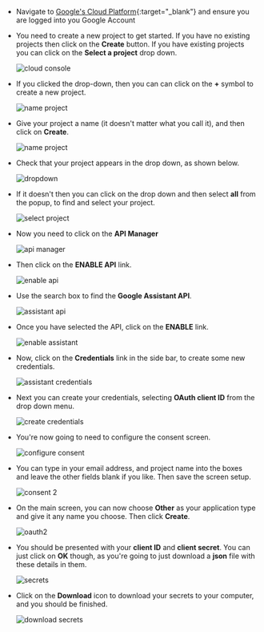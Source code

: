 - Navigate to [Google's Cloud Platform](https://console.cloud.google.com/home/dashboard?project=ayi-led){:target="_blank"} and ensure you are logged into you Google Account

- You need to create a new project to get started. If you have no existing projects then click on the **Create** button. If you have existing projects you can click on the **Select a project** drop down.

	![cloud console](images/1-cloud-console.png)

- If you clicked the drop-down, then you can  can click on the **+** symbol to create a new project.

	![name project](images/2-create-project.png)

- Give your project a name (it doesn't matter what you call it), and then click on **Create**.

	![name project](images/3-project-name.png)

- Check that your project appears in the drop down, as shown below.

	![dropdown](images/5-project-dropdown.png)

- If it doesn't then you can click on the drop down and then select **all** from the popup, to find and select your project.

	![select project](images/4-select-project.png)

- Now you need to click on the **API Manager**

	![api manager](images/6-api-manager.png)

- Then click on the **ENABLE API** link.

	![enable api](images/7-enable-api.png)

- Use the search box to find the **Google Assistant API**.

	![assistant api](images/8-assistant-api.png)

- Once you have selected the API, click on the **ENABLE** link.

	![enable assistant](images/9-assistant-enable.png)

- Now, click on the **Credentials** link in the side bar, to create some new credentials.

	![assistant credentials](images/10-assistant-credentials.png)

- Next you can create your credentials, selecting **OAuth client ID** from the drop down menu.

	![create credentials](images/11-create-credentials.png)

- You're now going to need to configure the consent screen.

	![configure consent](images/12-assistant-consent.png)

- You can type in your email address, and project name into the boxes and leave the other fields blank if you like. Then save the screen setup.

	![consent 2](images/13-assistant-consent2.png)

- On the main screen, you can now choose **Other** as your application type and give it any name you choose. Then click **Create**.

	![oauth2](images/14-assistant-oauth2.png)

- You should be presented with your **client ID** and **client secret**. You can just click on **OK** though, as you're going to just download a **json** file with these details in them.

	![secrets](images/15-assistant-secrets.png)

- Click on the **Download** icon to download your secrets to your computer, and you should be finished.

	![download secrets](images/16-assistant-download.png)
